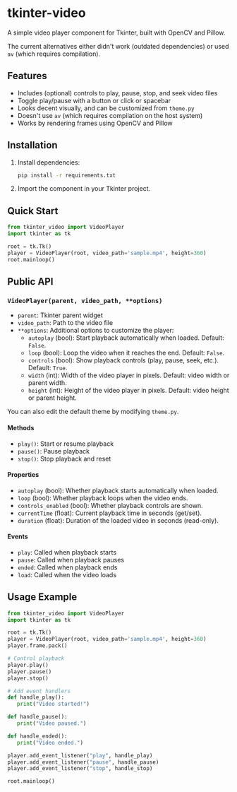 # tkinter-video

A simple video player component for Tkinter, built with OpenCV and Pillow.

The current alternatives either didn't work (outdated dependencies) or used `av` (which requires compilation).

## Features
- Includes (optional) controls to play, pause, stop, and seek video files
- Toggle play/pause with a button or click or spacebar
- Looks decent visually, and can be customized from `theme.py`
- Doesn't use `av` (which requires compilation on the host system)
- Works by rendering frames using OpenCV and Pillow

## Installation

1. Install dependencies:
   ```bash
   pip install -r requirements.txt
   ```
2. Import the component in your Tkinter project.

## Quick Start

```python
from tkinter_video import VideoPlayer
import tkinter as tk

root = tk.Tk()
player = VideoPlayer(root, video_path='sample.mp4', height=360)
root.mainloop()
```

## Public API

### `VideoPlayer(parent, video_path, **options)`

- `parent`: Tkinter parent widget
- `video_path`: Path to the video file
- `**options`: Additional options to customize the player:
   - `autoplay` (bool): Start playback automatically when loaded. Default: `False`.
   - `loop` (bool): Loop the video when it reaches the end. Default: `False`.
   - `controls` (bool): Show playback controls (play, pause, seek, etc.). Default: `True`.
   - `width` (int): Width of the video player in pixels. Default: video width or parent width.
   - `height` (int): Height of the video player in pixels. Default: video height or parent height.

You can also edit the default theme by modifying `theme.py`.

#### Methods
- `play()`: Start or resume playback
- `pause()`: Pause playback
- `stop()`: Stop playback and reset

#### Properties
- `autoplay` (bool): Whether playback starts automatically when loaded.
- `loop` (bool): Whether playback loops when the video ends.
- `controls_enabled` (bool): Whether playback controls are shown.
- `currentTime` (float): Current playback time in seconds (get/set).
- `duration` (float): Duration of the loaded video in seconds (read-only).

#### Events
- `play`: Called when playback starts
- `pause`: Called when playback pauses
- `ended`: Called when playback ends
- `load`: Called when the video loads

## Usage Example

```python
from tkinter_video import VideoPlayer
import tkinter as tk

root = tk.Tk()
player = VideoPlayer(root, video_path='sample.mp4', height=360)
player.frame.pack()

# Control playback
player.play()
player.pause()
player.stop()

# Add event handlers
def handle_play():
   print("Video started!")

def handle_pause():
   print("Video paused.")

def handle_ended():
   print("Video ended.")

player.add_event_listener("play", handle_play)
player.add_event_listener("pause", handle_pause)
player.add_event_listener("stop", handle_stop)

root.mainloop()
```
